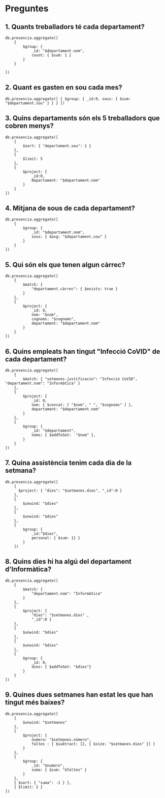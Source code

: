# Preguntes

## 1. Quants treballadors té cada departament?

```mongo
db.presencia.aggregate([
    {
        $group: {
            _id: "$departament.nom",
            count: { $sum: 1 }
        }
    }

])
```

## 2. Quant es gasten en sou cada mes?

```mongo
db.presencia.aggregate([ { $group: { _id:0, sous: { $sum: "$departament.sou" } } } ])
```

## 3. Quins departaments són els 5 treballadors que cobren menys?

```mongo
db.presencia.aggregate([
    {
        $sort: { "departament.sou": 1 }
    },
    {
        $limit: 5
    },
    {
        $project: {
            _id:0,
            Departament: "$departament.nom"
        }
    }
])
```

## 4. Mitjana de sous de cada departament?

```mongo
db.presencia.aggregate([
    {
        $group: {
            _id: "$departament.nom",
            sous: { $avg: "$departament.sou" }
        }
    }
])
```

## 5. Qui són els que tenen algun càrrec?

```mongo
db.presencia.aggregate([
    {
        $match: {
            "departament.càrrec": { $exists: true }
        }
    },
    {
        $project: {
            _id: 0,
            nom: "$nom",
            cognoms: "$cognoms",
            departament: "$departament.nom"
        }
    }
])
```

## 6. Quins empleats han tingut "Infecció CoVID" de cada departament?

```mongo
db.presencia.aggregate([
    {
        $match: { "setmanes.justificacio": "Infecció CoVID", "departament.nom": "Informàtica" }
    },
    {
        $project: {
            _id: 0,
            nom: { $concat: [ "$nom", " ", "$cognoms" ] },
            departament: "$departament.nom"
        }
    },
    {
        $group: {
            _id: "$departament",
            noms: { $addToSet:  "$nom" },
        }
    }
])
```

## 7. Quina assistència tenim cada dia de la setmana?

```mongo
db.presencia.aggregate([
    {
      $project: { "dies": "$setmanes.dies", "_id":0 }
    },
    {
        $unwind: "$dies"
    },
    {
        $unwind: "$dies"
    },
    {
        $group: {
            _id:"$dies",
            personal: { $sum: 1} }
        }
    ])
```

## 8. Quins dies hi ha algú del departament d'Informàtica?

```mongo
db.presencia.aggregate([
    {
        $match: {
            "departament.nom": "Informàtica"
        }
    },
    {
        $project: {
            "dies": "$setmanes.dies" ,
            "_id":0 }
    },
    {
        $unwind: "$dies"
    },
    {
        $unwind: "$dies"
    },
    {
        $group: {
            _id: 0,
            dies: { $addToSet: "$dies"}
        }
    }
])
```

## 9. Quines dues setmanes han estat les que han tingut més baixes?

```mongo
db.presencia.aggregate([
    {
        $unwind: "$setmanes"
    },
    {
        $project: {
            numero: "$setmanes.número",
            faltes : { $subtract: [2, { $size: "$setmanes.dies" }] }
        }
    },
    {
        $group: {
            _id: "$numero",
            suma: { $sum: "$faltes" }
        }
    },
    { $sort: { "suma": -1 } },
    { $limit: 2 }
])
```
